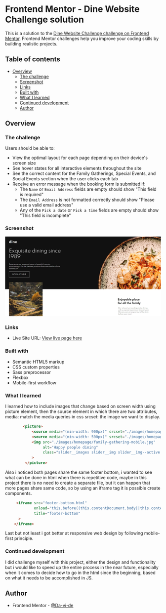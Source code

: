 # Frontend Mentor - Dine Website Challenge solution

This is a solution to the [Dine Website Challenge challenge on Frontend Mentor](https://www.frontendmentor.io/challenges/dine-restaurant-website-yAt7Vvxt7). Frontend Mentor challenges help you improve your coding skills by building realistic projects. 

## Table of contents

- [Overview](#overview)
  - [The challenge](#the-challenge)
  - [Screenshot](#screenshot)
  - [Links](#links)
  - [Built with](#built-with)
  - [What I learned](#what-i-learned)
  - [Continued development](#continued-development)
  - [Author](#author)

## Overview

### The challenge

Users should be able to:

- View the optimal layout for each page depending on their device's screen size
- See hover states for all interactive elements throughout the site
- See the correct content for the Family Gatherings, Special Events, and Social Events section when the user clicks each tab
- Receive an error message when the booking form is submitted if:
  - The `Name` or `Email Address` fields are empty should show "This field is required"
  - The `Email Address` is not formatted correctly should show "Please use a valid email address"
  - Any of the `Pick a date` or `Pick a time` fields are empty should show "This field is incomplete"

### Screenshot

![](./images/dine-restaurant.jpg)


### Links

- Live Site URL: [View live page here](https://dine-restaurant-website-mauve.vercel.app/)

### Built with

- Semantic HTML5 markup
- CSS custom properties
- Sass preprocessor
- Flexbox
- Mobile-first workflow

### What I learned

I learned how to include images that change based on screen width using picture element,
then the source element in which there are two attributes, media: match the media queries in css
srcset: the image we want to display.

```html
        <picture>
            <source media="(min-width: 900px)" srcset="./images/homepage/family-gathering-desktop@2x.jpg">
            <source media="(min-width: 500px)" srcset="./images/homepage/family-gathering-tablet.jpg">
            <img src="./images/homepage/family-gathering-mobile.jpg" 
                 alt="Happy people dining"
                 class="slider__images slider__img slider__img--active slider__img--1"
            >
         </picture>
```
Also i noticed both pages share the same footer bottom, i wanted to see what can be done in html 
when there is repetitive code, maybe in this project there is no need to create a separate file,
but it can happen that more pages share same code, so by using an iframe tag it is possible create components.

```html
     <iframe src="footer-bottom.html" 
             onload="this.before((this.contentDocument.body||this.contentDocument).children[0]);this.remove()"
             title="footer-bottom"
      >
    </iframe>
```
Last but not least i got better at responsive web design by following mobile-first principle.

### Continued development

I did challenge myself with this project, either the design and functionality but i would like to speed up
the entire process in the near future, especially when it comes to decide how to go in the html since the 
beginning, based on what it needs to be accomplished in JS.

## Author

- Frontend Mentor - [@Da-vi-de](https://www.frontendmentor.io/profile/Da-vi-de)
